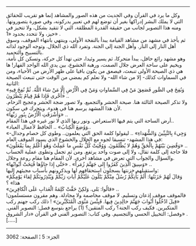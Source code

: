 ------------------------------------------------------------------------

وكل ما يرد في القرآن وفي الحديث من هذه الصور والمشاهد إنما هو تقريب
للحقائق التي لا يملك البشر إدراكها بغير أن توضع لهم في تعبير يدركونه،
وفي صورة يتصورونها. ومنه هذا التصوير لجانب من حقيقة القدرة المطلقة، التي
لا تتقيد بشكل، ولا تتحيز في حيز، ولا تتحدد بحدود «1» .  
ثم يأخذ في مشهد من مشاهد القيامة يبدأ بالنفخة الأولى، وينتهي بانتهاء
الموقف، وسوق أهل النار إلى النار. وأهل الجنة إلى الجنة. وتفرد الله ذي
الجلال. وتوجه الوجود لذاته بالتسبيح والتحميد.  
وهو مشهد رائع حافل، يبدأ متحركا، ثم يسير وئيدا، حتى تهدأ كل حركة، وتسكن
كل نأمة، ويخيم على ساحة العرض جلال الصمت، ورهبة الخشوع، بين يدي الله
الواحد القهار! ها هي ذي الصيحة الأولى تنبعث، فيصعق من يكون باقيا على ظهر
الأرض من الأحياء، ومن في السماوات كذلك- إلا من شاء الله- ولا نعلم كم
يمضي من الوقت حتى تنبعث الصيحة الثانية:  
«وَنُفِخَ فِي الصُّورِ فَصَعِقَ مَنْ فِي السَّماواتِ وَمَنْ فِي الْأَرْضِ إِلَّا مَنْ شاءَ اللَّهُ. ثُمَّ نُفِخَ
فِيهِ أُخْرى فَإِذا هُمْ قِيامٌ يَنْظُرُونَ» ..  
ولا تذكر الصيحة الثالثة هنا. صيحة الحشر والتجميع. ولا تصور ضجة الحشر
وعجيج الزحام. لأن هذا المشهد يرسم هنا في هدوء، ويتحرك في سكون.  
«وَأَشْرَقَتِ الْأَرْضُ بِنُورِ رَبِّها» ..  
أرض الساحة التي يتم فيها الاستعراض. ونور ربها الذي لا نور غيره في هذا
المقام..  
«وَوُضِعَ الْكِتابُ» .. الحافظ لأعمال العباد..  
«وَجِيءَ بِالنَّبِيِّينَ وَالشُّهَداءِ» .. ليقولوا كلمة الحق التي يعلمون.. وطوي كل خصام
وجدال- في هذا المشهد- تنسيقا لجوه مع الجلال والخشوع الذي يسود الموقف
العام:  
«وَقُضِيَ بَيْنَهُمْ بِالْحَقِّ وَهُمْ لا يُظْلَمُونَ. وَوُفِّيَتْ كُلُّ نَفْسٍ ما عَمِلَتْ وَهُوَ أَعْلَمُ بِما
يَفْعَلُونَ» ..  
فلا حاجة إلى كلمة تقال، ولا إلى صوت واحد يرتفع. ومن ثم تجمل وتطوى عملية
الحساب والسؤال والجواب التي تعرض في مشاهد أخرى. لأن المقام هنا مقام روعة
وجلال.  
«وَسِيقَ الَّذِينَ كَفَرُوا إِلى جَهَنَّمَ زُمَراً» . «حَتَّى إِذا جاؤُها فُتِحَتْ أَبْوابُها» ..  
واستقبلهم خزنتها يسجلون استحقاقهم لها ويذكرونهم بأسباب مجيئهم إليها:  
«وَقالَ لَهُمْ خَزَنَتُها: أَلَمْ يَأْتِكُمْ رُسُلٌ مِنْكُمْ يَتْلُونَ عَلَيْكُمْ آياتِ رَبِّكُمْ وَيُنْذِرُونَكُمْ
لِقاءَ يَوْمِكُمْ هذا» ؟  
«قالُوا: بَلى. وَلكِنْ حَقَّتْ كَلِمَةُ الْعَذابِ عَلَى الْكافِرِينَ» ..  
فالموقف موقف إذعان وتسليم. لا موقف مخاصمة ولا مجادلة. وهم مقرون
مستسلمون! «قِيلَ ادْخُلُوا أَبْوابَ جَهَنَّمَ خالِدِينَ فِيها. فَبِئْسَ مَثْوَى الْمُتَكَبِّرِينَ» ! ذلك
ركب جهنم ركب المتكبرين. فكيف ركب الجنة؟ ركب المتقين؟ (1) يراجع بتوسع
فصل: التصوير الفني. وفصل: التخييل الحسي والتجسيم. وفي كتاب: التصوير
الفني في القرآن «دار الشروق» . \[.....\]

------------------------------------------------------------------------

الجزء: 5 ¦ الصفحة: 3062
